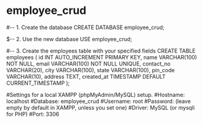 # employee_crud


#-- 1. Create the database
CREATE DATABASE employee_crud;

$-- 2. Use the new database
USE employee_crud;

#-- 3. Create the employees table with your specified fields
CREATE TABLE employees (
    id INT AUTO_INCREMENT PRIMARY KEY,
    name VARCHAR(100) NOT NULL,
    email VARCHAR(100) NOT NULL UNIQUE,
    contact_no VARCHAR(20),
    city VARCHAR(100),
    state VARCHAR(100),
    pin_code VARCHAR(10),
    address TEXT,
    created_at TIMESTAMP DEFAULT CURRENT_TIMESTAMP
);


#Settings for a local XAMPP (phpMyAdmin/MySQL) setup. 
#Hostname: localhost
#Database: employee_crud
#Username: root
#Password: (leave empty by default in XAMPP, unless you set one)
#Driver: MySQL (or mysqli for PHP)
#Port: 3306


